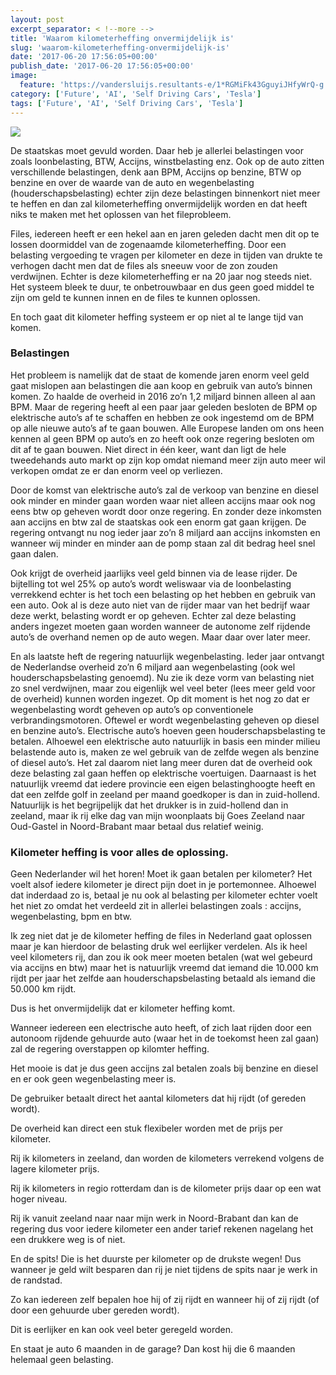 ```yaml
---
layout: post
excerpt_separator: < !--more -->
title: 'Waarom kilometerheffing onvermijdelijk is'
slug: 'waarom-kilometerheffing-onvermijdelijk-is'
date: '2017-06-20 17:56:05+00:00'
publish_date: '2017-06-20 17:56:05+00:00'
image:
  feature: 'https://vandersluijs.resultants-e/1*RGMiFk43GguyiJHfyWrQ-g.jpeg'
category: ['Future', 'AI', 'Self Driving Cars', 'Tesla']
tags: ['Future', 'AI', 'Self Driving Cars', 'Tesla']
---
```

![](https://vandersluijs.resultants-e/1*RGMiFk43GguyiJHfyWrQ-g.jpeg)

De staatskas moet gevuld worden. Daar heb je allerlei belastingen voor zoals
loonbelasting, BTW, Accijns, winstbelasting enz. Ook op de auto zitten
verschillende belastingen, denk aan BPM, Accijns op benzine, BTW op benzine en
over de waarde van de auto en wegenbelasting (houderschapsbelasting) echter
zijn deze belastingen binnenkort niet meer te heffen en dan zal
kilometerheffing onvermijdelijk worden en dat heeft niks te maken met het
oplossen van het fileprobleem.

Files, iedereen heeft er een hekel aan en jaren geleden dacht men dit op te
lossen doormiddel van de zogenaamde kilometerheffing. Door een belasting
vergoeding te vragen per kilometer en deze in tijden van drukte te verhogen
dacht men dat de files als sneeuw voor de zon zouden verdwijnen. Echter is
deze kilometerheffing er na 20 jaar nog steeds niet. Het systeem bleek te
duur, te onbetrouwbaar en dus geen goed middel te zijn om geld te kunnen innen
en de files te kunnen oplossen.

En toch gaat dit kilometer heffing systeem er op niet al te lange tijd van
komen.

### Belastingen

Het probleem is namelijk dat de staat de komende jaren enorm veel geld gaat
mislopen aan belastingen die aan koop en gebruik van auto’s binnen komen. Zo
haalde de overheid in 2016 zo’n 1,2 miljard binnen alleen al aan BPM. Maar de
regering heeft al een paar jaar geleden besloten de BPM op elektrische auto’s
af te schaffen en hebben ze ook ingestemd om de BPM op alle nieuwe auto’s af
te gaan bouwen. Alle Europese landen om ons heen kennen al geen BPM op auto’s
en zo heeft ook onze regering besloten om dit af te gaan bouwen. Niet direct
in één keer, want dan ligt de hele tweedehands auto markt op zijn kop omdat
niemand meer zijn auto meer wil verkopen omdat ze er dan enorm veel op
verliezen.

Door de komst van elektrische auto’s zal de verkoop van benzine en diesel ook
minder en minder gaan worden waar niet alleen accijns maar ook nog eens btw op
geheven wordt door onze regering. En zonder deze inkomsten aan accijns en btw
zal de staatskas ook een enorm gat gaan krijgen. De regering ontvangt nu nog
ieder jaar zo’n 8 miljard aan accijns inkomsten en wanneer wij minder en
minder aan de pomp staan zal dit bedrag heel snel gaan dalen.

Ook krijgt de overheid jaarlijks veel geld binnen via de lease rijder. De
bijtelling tot wel 25% op auto’s wordt weliswaar via de loonbelasting
verrekkend echter is het toch een belasting op het hebben en gebruik van een
auto. Ook al is deze auto niet van de rijder maar van het bedrijf waar deze
werkt, belasting wordt er op geheven. Echter zal deze belasting anders ingezet
moeten gaan worden wanneer de autonome zelf rijdende auto’s de overhand nemen
op de auto wegen. Maar daar over later meer.

En als laatste heft de regering natuurlijk wegenbelasting. Ieder jaar ontvangt
de Nederlandse overheid zo’n 6 miljard aan wegenbelasting (ook wel
houderschapsbelasting genoemd). Nu zie ik deze vorm van belasting niet zo snel
verdwijnen, maar zou eigenlijk wel veel beter (lees meer geld voor de
overheid) kunnen worden ingezet. Op dit moment is het nog zo dat er
wegenbelasting wordt geheven op auto’s op conventionele verbrandingsmotoren.
Oftewel er wordt wegenbelasting geheven op diesel en benzine auto’s.
Electrische auto’s hoeven geen houderschapsbelasting te betalen. Alhoewel een
elektrische auto natuurlijk in basis een minder milieu belastende auto is,
maken ze wel gebruik van de zelfde wegen als benzine of diesel auto’s. Het zal
daarom niet lang meer duren dat de overheid ook deze belasting zal gaan heffen
op elektrische voertuigen. Daarnaast is het natuurlijk vreemd dat iedere
provincie een eigen belastinghoogte heeft en dat een zelfde golf in zeeland
per maand goedkoper is dan in zuid-hollend. Natuurlijk is het begrijpelijk dat
het drukker is in zuid-hollend dan in zeeland, maar ik rij elke dag van mijn
woonplaats bij Goes Zeeland naar Oud-Gastel in Noord-Brabant maar betaal dus
relatief weinig.

### Kilometer heffing is voor alles de oplossing.

Geen Nederlander wil het horen! Moet ik gaan betalen per kilometer? Het voelt
alsof iedere kilometer je direct pijn doet in je portemonnee. Alhoewel dat
inderdaad zo is, betaal je nu ook al belasting per kilometer echter voelt het
niet zo omdat het verdeeld zit in allerlei belastingen zoals : accijns,
wegenbelasting, bpm en btw.

Ik zeg niet dat je de kilometer heffing de files in Nederland gaat oplossen
maar je kan hierdoor de belasting druk wel eerlijker verdelen. Als ik heel
veel kilometers rij, dan zou ik ook meer moeten betalen (wat wel gebeurd via
accijns en btw) maar het is natuurlijk vreemd dat iemand die 10.000 km rijdt
per jaar het zelfde aan houderschapsbelasting betaald als iemand die 50.000 km
rijdt.

Dus is het onvermijdelijk dat er kilometer heffing komt.

Wanneer iedereen een electrische auto heeft, of zich laat rijden door een
autonoom rijdende gehuurde auto (waar het in de toekomst heen zal gaan) zal de
regering overstappen op kilomter heffing.

Het mooie is dat je dus geen accijns zal betalen zoals bij benzine en diesel
en er ook geen wegenbelasting meer is.

De gebruiker betaalt direct het aantal kilometers dat hij rijdt (of gereden
wordt).

De overheid kan direct een stuk flexibeler worden met de prijs per kilometer.

Rij ik kilometers in zeeland, dan worden de kilometers verrekend volgens de
lagere kilometer prijs.

Rij ik kilometers in regio rotterdam dan is de kilometer prijs daar op een wat
hoger niveau.

Rij ik vanuit zeeland naar naar mijn werk in Noord-Brabant dan kan de regering
dus voor iedere kilometer een ander tarief rekenen nagelang het een drukkere
weg is of niet.

En de spits! Die is het duurste per kilometer op de drukste wegen! Dus wanneer
je geld wilt besparen dan rij je niet tijdens de spits naar je werk in de
randstad.

Zo kan iedereen zelf bepalen hoe hij of zij rijdt en wanneer hij of zij rijdt
(of door een gehuurde uber gereden wordt).

Dit is eerlijker en kan ook veel beter geregeld worden.

En staat je auto 6 maanden in de garage? Dan kost hij die 6 maanden helemaal
geen belasting.

